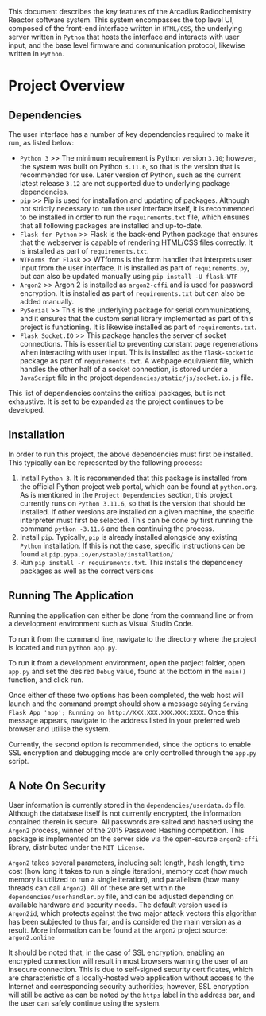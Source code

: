 This document describes the key features of the Arcadius Radiochemistry Reactor software system. This system encompasses the top level UI, composed of the front-end interface written in `HTML/CSS`, the underlying server written in `Python` that hosts the interface and interacts with user input, and the base level firmware and communication protocol, likewise written in `Python`.

# Project Overview
## Dependencies

The user interface has a number of key dependencies required to make it run, as listed below:

- `Python 3` >> The minimum requirement is Python version `3.10`; however, the system was built on Python `3.11.6`, so that is the version that is recommended for use. Later version of Python, such as the current latest release `3.12` are not supported due to underlying package dependencies.
- `pip` >> Pip is used for installation and updating of packages. Although not strictly necessary to run the user interface itself, it is recommended to be installed in order to run the `requirements.txt` file, which ensures that all following packages are installed and up-to-date.
- `Flask for Python` >> Flask is the back-end Python package that ensures that the webserver is capable of rendering HTML/CSS files correctly. It is installed as part of `requirements.txt`.
- `WTForms for Flask` >> WTforms is the form handler that interprets user input from the user interface. It is installed as part of `requirements.py`, but can also be updated manually using `pip install -U flask-WTF`
- `Argon2` >> Argon 2 is installed as `argon2-cffi` and is used for password encryption. It is installed as part of `requirements.txt` but can also be added manually.
- `PySerial` >> This is the underlying package for serial communications, and it ensures that the custom serial library implemented as part of this project is functioning. It is likewise installed as part of `requirements.txt`.
- `Flask Socket.IO` >> This package handles the server of socket connections. This is essential to preventing constant page regenerations when interacting with user input. This is installed as the `flask-socketio` package as part of `requirements.txt`. A webpage equivalent file, which handles the other half of a socket connection, is stored under a `JavaScript` file in the project `dependencies/static/js/socket.io.js` file.

This list of dependencies contains the critical packages, but is not exhaustive. It is set to be expanded as the project continues to be developed.

## Installation

In order to run this project, the above dependencies must first be installed. This typically can be represented by the following process:

1. Install `Python 3`. It is recommended that this package is installed from the official Python project web portal, which can be found at `python.org`. As is mentioned in the `Project Dependencies` section, this project currently runs on `Python 3.11.6`, so that is the version that should be installed. If other versions are installed on a given machine, the specific interpreter must first be selected. This can be done by first running the command `python -3.11.6` and then continuing the process.
2. Install `pip`. Typically, `pip` is already installed alongside any existing `Python` installation. If this is not the case, specific instructions can be found at `pip.pypa.io/en/stable/installation/`
3. Run `pip install -r requirements.txt`. This installs the dependency packages as well as the correct versions

## Running The Application

Running the application can either be done from the command line or from a development environment such as Visual Studio Code. 

To run it from the command line, navigate to the directory where the project is located and run `python app.py`.

To run it from a development environment, open the project folder, open `app.py` and set the desired `Debug` value, found at the bottom in the `main()` function, and click run.

Once either of these two options has been completed, the web host will launch and the command prompt should show a message saying `Serving Flask App 'app'; Running on http://XXX.XXX.XXX.XXX:XXXX`. Once this message appears, navigate to the address listed in your preferred web browser and utilise the system.

Currently, the second option is recommended, since the options to enable SSL encryption and debugging mode are only controlled through the `app.py` script. 

## A Note On Security

User information is currently stored in the `dependencies/userdata.db` file. Although the database itself is not currently encrypted, the information contained therein is secure. All passwords are salted and hashed using the `Argon2` process, winner of the 2015 Password Hashing competition. This package is implemented on the server side via the open-source `argon2-cffi` library, distributed under the `MIT License`.

`Argon2` takes several parameters, including salt length, hash length, time cost (how long it takes to run a single iteration), memory cost (how much memory is utilized to run a single iteration), and parallelism (how many threads can call `Argon2`). All of these are set within the `dependencies/userhandler.py` file, and can be adjusted depending on available hardware and security needs. The default version used is `Argon2id`, which protects against the two major attack vectors this algorithm has been subjected to thus far, and is considered the main version as a result. More information can be found at the `Argon2` project source: `argon2.online`

It should be noted that, in the case of SSL encryption, enabling an encrypted connection will result in most browsers warning the user of an insecure connection. This is due to self-signed security certificates, which are characteristic of a locally-hosted web application without access to the Internet and corresponding security authorities; however, SSL encryption will still be active as can be noted by the `https` label in the address bar, and the user can safely continue using the system.